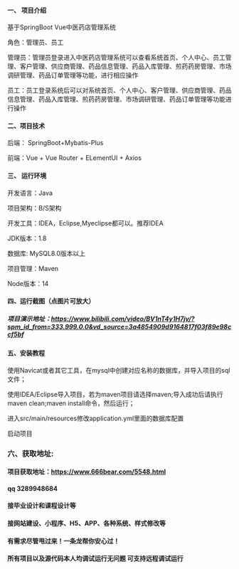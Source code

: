 

#### 一、 项目介绍
基于SpringBoot Vue中医药店管理系统

角色：管理员、员工

管理员：管理员登录进入中医药店管理系统可以查看系统首页、个人中心、员工管理、客户管理、供应商管理、药品信息管理、药品入库管理、煎药药房管理、市场调研管理、药品订单管理等功能，进行相应操作

员工：员工登录系统后可以对系统首页、个人中心、客户管理、供应商管理、药品信息管理、药品入库管理、煎药药房管理、市场调研管理、药品订单管理等功能进行操作
#### 二、项目技术
后端： SpringBoot+Mybatis-Plus

前端：Vue + Vue Router + ELementUI + Axios

#### 三、 运行环境
开发语言：Java

项目架构：B/S架构

开发工具：IDEA，Eclipse,Myeclipse都可以。推荐IDEA

JDK版本：1.8

数据库: MySQL8.0版本以上

项目管理：Maven

Node版本：14

#### 四、运行截图（点图片可放大）

##### 项目演示地址：https://www.bilibili.com/video/BV1nT4y1H7jv/?spm_id_from=333.999.0.0&vd_source=3a4854909d9164817f03f89e98ccf5bf

#### 五、安装教程
使用Navicat或者其它工具，在mysql中创建对应名称的数据库，并导入项目的sql文件；

使用IDEA/Eclipse导入项目，若为maven项目请选择maven;导入成功后请执行maven clean;maven install命令，然后运行；

进入src/main/resources修改application.yml里面的数据库配置

启动项目


### 六、获取地址:
#### 项目获取地址：https://www.666bear.com/5548.html
#### qq 3289948684
#### 接毕业设计和课程设计等
#### 接网站建设、小程序、H5、APP、各种系统、样式修改等
#### 有需求尽管甩过来！一条龙帮你安心过！
#### 所有项目以及源代码本人均调试运行无问题 可支持远程调试运行




